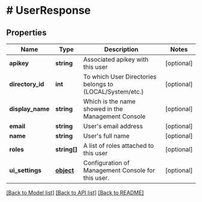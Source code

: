 # # UserResponse

## Properties

Name | Type | Description | Notes
------------ | ------------- | ------------- | -------------
**apikey** | **string** | Associated apikey with this user | [optional] 
**directory_id** | **int** | To which User Directories belongs to (LOCAL/System/etc.) | [optional] 
**display_name** | **string** | Which is the name showed in the Management Console | [optional] 
**email** | **string** | User&#39;s email address | [optional] 
**name** | **string** | User&#39;s full name | [optional] 
**roles** | **string[]** | A list of roles attached to this user | [optional] 
**ui_settings** | [**object**](.md) | Configuration of Management Console for this user. | [optional] 

[[Back to Model list]](../../README.md#documentation-for-models) [[Back to API list]](../../README.md#documentation-for-api-endpoints) [[Back to README]](../../README.md)


